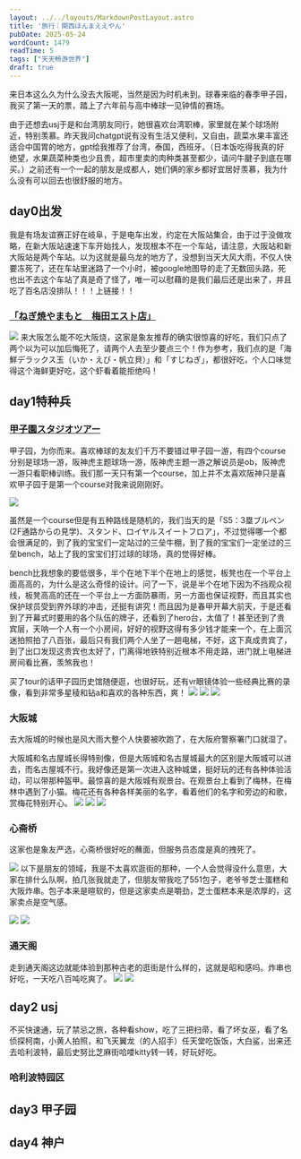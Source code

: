 ```yaml
---
layout: ../../layouts/MarkdownPostLayout.astro
title: '旅行｜関西ほんまええやん'
pubDate: 2025-05-24
wordCount: 1479
readTime: 5
tags: ["天天畅游世界"]
draft: true
---
```

来日本这么久为什么没去大阪呢，当然是因为时机未到。球春来临的春季甲子园，我买了第一天的票，踏上了六年前与高中棒球一见钟情的赛场。

由于还想去usj于是和台湾朋友同行，她很喜欢台湾职棒，家里就在某个球场附近，特别羡慕。昨天我问chatgpt说有没有生活又便利，又自由，蔬菜水果丰富还适合中国胃的地方，gpt给我推荐了台湾，泰国，西班牙。（日本饭吃得我真的好绝望，水果蔬菜种类也少且贵，超市里卖的肉种类甚至都少，请问牛腱子到底在哪买。）之前还有一个一起的朋友是成都人，她们俩的家乡都好宜居好羡慕，我为什么没有可以回去也很舒服的地方。

## day0出发
我是有场友谊赛正好在岐阜，于是电车出发，约定在大阪站集合，由于过于没做攻略，在新大阪站速速下车开始找人，发现根本不在一个车站，请注意，大阪站和新大阪站是两个车站。以为这就是最乌龙的地方了，没想到当天大风大雨，不仅人快要冻死了，还在车站里迷路了一个小时，被google地图导的走了无数回头路，死也出不去这个车站了真是奇了怪了，唯一可以慰藉的是我们最后还是出来了，并且吃了百名店没排队！！！上链接！！
### [「ねぎ焼やまもと　梅田エスト店」](https://www.negiyaki-yamamoto.com/tenpo/index_3.html)
![](https://ramenmedia.missy.eu.org/media_attachments/files/114/166/181/588/094/567/original/27bfe316a23c1491.jpeg)
来大阪怎么能不吃大阪烧，这家是象友推荐的确实很惊喜的好吃，我们只点了两个以为可以加后悔死了，请两个人去至少要点三个！作为参考，我们点的是「海鮮デラックス玉（いか・えび・帆立貝）」和「すじねぎ」，都很好吃，个人口味觉得这个海鲜更好吃，这个虾看着能拒绝吗！

## day1特种兵
### [甲子園スタジオツアー](https://koshien-rekishikan.hanshin.co.jp/stadium_tour/)
甲子园，为你而来。喜欢棒球的友友们千万不要错过甲子园一游，有四个course分别是球场一游，阪神虎主题球场一游，阪神虎主题一游之解说员是ob，阪神虎一游只看职棒训练。我们那一天只有第一个course，加上并不太喜欢阪神只是喜欢甲子园于是第一个course对我来说刚刚好。

![](https://github.com/sikonn/picx-images-hosting/raw/master/20250521/IMG_8823.2rvd5e8bmf.webp)

虽然是一个course但是有五种路线是随机的，我们当天的是「S5：3塁ブルペン(2F通路からの見学)、スタンド、ロイヤルスイートフロア」，不过觉得哪一个都会很满足的，到了我的宝宝们一定站过的三垒牛棚，到了我的宝宝们一定坐过的三垒bench，站上了我的宝宝们打过球的球场，真的觉得好棒。

bench比我想象的要低很多，半个在地下半个在地上的感觉，板凳也在一个平台上面高高的，为什么是这么奇怪的设计。问了一下，说是半个在地下因为不挡观众视线，板凳高高的还在一个平台上一方面防暴雨，另一方面也保证视野，而且其实也保护球员受到界外球的冲击，还挺有讲究！而且因为是春甲开幕大前天，于是还看到了开幕式时要用的各个队伍的牌子，还看到了hero台，太值了！甚至还到了贵宾层，天呐一个人有一个小房间，好好的视野这得有多少钱才能来一个，在上面沉迷拍照拍了八百张，最后只有我们两个人坐了一趟电梯，不好，这下真成贵宾了，到了出口发现这贵宾也太好了，门离得地铁特别近根本不用走路，进门就上电梯进房间看比赛，羡煞我也！

买了tour的话甲子园历史馆随便逛，也很好玩，还有vr眼镜体验一些经典比赛的录像，看到非常多星稜和钻a和喜欢的各种东西，爽！
![](https://github.com/sikonn/picx-images-hosting/raw/master/20250521/IMG_8914.8dx3j99mg7.webp)
![](https://github.com/sikonn/picx-images-hosting/raw/master/20250521/IMG_8917.4ub5tg6woh.webp)
![](https://github.com/sikonn/picx-images-hosting/raw/master/20250521/IMG_8932.7w71uo88w2.webp)
### 大阪城
去大阪城的时候也是风大雨大整个人快要被吹跑了，在大阪府警察署门口就湿了。

大阪城和名古屋城长得特别像，但是大阪城和名古屋城最大的区别是大阪城可以进去，而名古屋城不行。我好像还是第一次进入这种城堡，挺好玩的还有各种体验活动，可以带那种盔甲。最惊喜的是大阪城有观景台。在观景台上看到了梅林，在梅林中遇到了小猫。梅花还有各种各样美丽的名字，看着他们的名字和旁边的和歌，赏梅花特别开心。
![](https://github.com/sikonn/picx-images-hosting/raw/master/20250524/BE135A43-14BF-4251-91B0-06A78909B6C8_1_105_c.3rbgnjttis.webp)
![](https://github.com/sikonn/picx-images-hosting/raw/master/20250521/IMG_9009.7zqnse1bmm.webp)
![](https://github.com/sikonn/picx-images-hosting/raw/master/20250521/IMG_9017.8z6r5k42sq.webp)
### 心斋桥
这家也是象友严选，心斋桥很好吃的蘸面，但服务员态度是真的拽死了。

![](https://github.com/sikonn/picx-images-hosting/raw/master/20250521/IMG_9024.5fktfr1d19.webp)
以下是朋友的领域，我是不太喜欢逛街的那种，一个人会觉得没什么意思，大家在排什么队啊，拍几张我就走了，但朋友带我吃了551包子，老爷爷芝士蛋糕和大阪炸串。包子本来是暄软的，但是这家卖点是嚼劲，芝士蛋糕本来是浓厚的，这家卖点是空气感。

![](https://github.com/sikonn/picx-images-hosting/raw/master/20250521/IMG_9052.361sw9gml3.webp)
![](https://github.com/sikonn/picx-images-hosting/raw/master/20250521/IMG_9043.58hlkbf7m2.webp)

### 通天阁
走到通天阁这边就能体验到那种古老的逛街是什么样的，这就是昭和感吗。炸串也好吃，一天吃八百吨吃爽了。
![](https://github.com/sikonn/picx-images-hosting/raw/master/20250524/F92E82A6-4F22-4E07-896E-E2EC3B61FDFA_1_105_c.32i73jazy2.webp)
![](https://github.com/sikonn/picx-images-hosting/raw/master/20250524/4CB25D88-AB07-4559-8427-13F2CE1C405F_1_105_c.2a5blsue7t.webp)

## day2 usj
不买快速通，玩了禁忌之旅，各种看show，吃了三把扫帚，看了坏女巫，看了名侦探柯南，小黄人拍照，和飞天翼龙（的人招手）任天堂吃饭饭，大白鲨，出来还去哈利波特，最后史努比芝麻街哈喽kitty转一转，好玩好吃。
### 哈利波特园区

## day3 甲子园

## day4 神户



